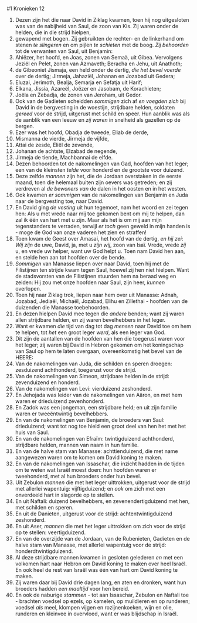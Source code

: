 #1 Kronieken 12
1. Dezen zijn het die naar David in Ziklag kwamen, toen hij nog uitgesloten was van de nabijheid van Saul, de zoon van Kis. Zij waren onder de helden, die in die strijd hielpen,
2. gewapend met bogen. Zij gebruikten de rechter- en de linkerhand om stenen *te slingeren* en om pijlen *te schieten* met de boog. *Zij behoorden* tot de verwanten van Saul, uit Benjamin:
3. Ahiëzer, het hoofd, en Joas, zonen van Semaä, uit Gibea. Vervolgens Jeziël en Pelet, zonen van Azmaveth; Beracha en Jehu, uit Anathoth;
4. de Gibeoniet Jismaja, een held onder de dertig, *die het bevel voerde* over de dertig; Jirmeja, Jahaziël, Johanan en Jozabad uit Gedera;
5. Eluzai, Jerimoth, Bealja, Semarja en Sefatja uit Harif;
6. Elkana, Jissia, Azareël, Joëzer en Jasobam, de Korachieten;
7. Joëla en Zebadja, de zonen van Jeroham, uit Gedor.
8. Ook van de Gadieten scheidden *sommigen* zich af *en voegden zich* bij David in de bergvesting in de woestijn, strijdbare helden, soldaten *gereed* voor de strijd, uitgerust met schild en speer. Hun aanblik was als de aanblik van een leeuw en *zij waren* in snelheid als gazellen op de bergen.
9. Ezer was het hoofd, Obadja de tweede, Eliab de derde,
10. Mismanna de vierde, Jirmeja de vijfde,
11. Attai de zesde, Eliël de zevende,
12. Johanan de achtste, Elzabad de negende,
13. Jirmeja de tiende, Machbannai de elfde.
14. Dezen behoorden tot de nakomelingen van Gad, hoofden van het leger; een van de kleinsten *telde* voor honderd en de grootste voor duizend.
15. Deze zelfde *mannen* zijn het, die de Jordaan overstaken in de eerste maand, toen die helemaal buiten zijn oevers was getreden; en zij verdreven al *de bewoners van* de dalen in het oosten en in het westen.
16. Ook kwamen *er sommigen* van de nakomelingen van Benjamin en Juda naar de bergvesting toe, naar David.
17. En David ging *de vesting* uit hun tegemoet, nam het woord en zei tegen hen: Als u met vrede naar mij toe gekomen bent om mij te helpen, dan zal ik één van hart met u zijn. Maar als het is om mij aan mijn tegenstanders te verraden, terwijl *er toch* geen geweld in mijn handen is - moge de God van onze vaderen het zien en straffen!
18. Toen kwam de Geest over Amasai, het hoofd van de dertig, *en hij zei*: *Wij zijn* de uwe, David, ja, met u *zijn wij*, zoon van Isaï. Vrede, vrede *zij* u, en vrede uw helper, want uw God helpt u. Toen nam David hen aan, en stelde hen aan tot hoofden over de bende.
19. *Sommigen* van Manasse liepen over naar David, toen hij met de Filistijnen ten strijde kwam tegen Saul, hoewel zij hen niet hielpen. Want de stadsvorsten van de Filistijnen stuurden hem na beraad weg en zeiden: Hij zou met onze hoofden naar Saul, zijn heer, *kunnen* overlopen.
20. Toen hij naar Ziklag trok, liepen naar hem over uit Manasse: Adnah, Jozabad, Jediaël, Michaël, Jozabad, Elihu en Zillethai - hoofden van de duizenden die Manasse toebehoorden.
21. En dezen hielpen David mee tegen die *andere* benden; want zij waren allen strijdbare helden, en zij waren bevelhebbers in het leger.
22. Want er kwamen *die* tijd van dag tot dag *mensen* naar David toe om hem te helpen, tot *het* een groot leger *werd*, als een leger van God.
23. Dit zijn de aantallen van de hoofden van hen die toegerust waren voor het leger; zij waren bij David in Hebron gekomen om het koningschap van Saul op hem te laten overgaan, overeenkomstig het bevel van de HEERE:
24. Van de nakomelingen van Juda, die schilden en speren droegen: zesduizend achthonderd, toegerust voor de strijd.
25. Van de nakomelingen van Simeon, strijdbare helden in de strijd: zevenduizend en honderd.
26. Van de nakomelingen van Levi: vierduizend zeshonderd.
27. En Jehojada was leider van de nakomelingen van Aäron, en met hem waren er drieduizend zevenhonderd.
28. En Zadok was een jongeman, een strijdbare held; en uit zijn familie waren er tweeëntwintig bevelhebbers.
29. En van de nakomelingen van Benjamin, de broeders van Saul: drieduizend; want tot nog toe hield een groot deel van hen het met het huis van Saul.
30. En van de nakomelingen van Efraïm: twintigduizend achthonderd, strijdbare helden, mannen van naam in hun familie.
31. En van de halve stam van Manasse: achttienduizend, die met name aangewezen waren om te komen om David koning te maken.
32. En van de nakomelingen van Issaschar, die inzicht hadden in de tijden om te weten wat Israël moest doen: hun hoofden waren er tweehonderd, met al hun broeders onder hun bevel.
33. Uit Zebulon *mannen* die met het leger uittrokken, uitgerust voor de strijd met allerlei wapentuig: vijftigduizend; en *ook* om zich met een onverdeeld hart in slagorde op te stellen.
34. En uit Naftali: duizend bevelhebbers, en zevenendertigduizend met hen, met schilden en speren.
35. En uit de Danieten, uitgerust voor de strijd: achtentwintigduizend zeshonderd.
36. En uit Aser, *mannen* die met het leger uittrokken om zich voor de strijd op te stellen: veertigduizend.
37. En van de overzijde van de Jordaan, van de Rubenieten, Gadieten en de halve stam van Manasse, met allerlei wapentuig voor de strijd: honderdtwintigduizend.
38. Al deze strijdbare mannen kwamen in gesloten gelederen *en* met een volkomen hart naar Hebron om David koning te maken over heel Israël. En ook heel de rest van Israël was één van hart om David koning te maken.
39. Zij waren daar bij David drie dagen lang, en aten en dronken, want hun broeders hadden *een maaltijd* voor hen bereid.
40. En ook de naburige *stammen* - tot aan Issaschar, Zebulon en Naftali toe - brachten voedsel op ezels, op kamelen, op muildieren en op runderen; voedsel *als* meel, klompen vijgen en rozijnenkoeken, wijn en olie, runderen en kleinvee in overvloed, want er was blijdschap in Israël.
